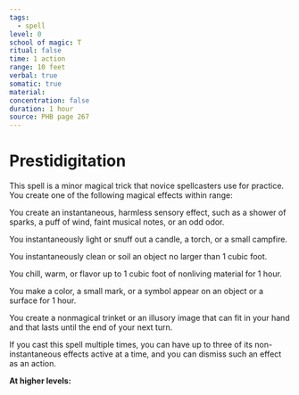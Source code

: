 ```yaml
---
tags:
  - spell
level: 0
school of magic: T
ritual: false
time: 1 action
range: 10 feet
verbal: true
somatic: true
material: 
concentration: false
duration: 1 hour
source: PHB page 267
---
```

# Prestidigitation
This spell is a minor magical trick that novice spellcasters use for practice. You create one of the following magical effects within range:

You create an instantaneous, harmless sensory effect, such as a shower of sparks, a puff of wind, faint musical notes, or an odd odor.

You instantaneously light or snuff out a candle, a torch, or a small campfire.

You instantaneously clean or soil an object no larger than 1 cubic foot.

You chill, warm, or flavor up to 1 cubic foot of nonliving material for 1 hour.

You make a color, a small mark, or a symbol appear on an object or a surface for 1 hour.

You create a nonmagical trinket or an illusory image that can fit in your hand and that lasts until the end of your next turn.

If you cast this spell multiple times, you can have up to three of its non-instantaneous effects active at a time, and you can dismiss such an effect as an action.

**At higher levels:** 